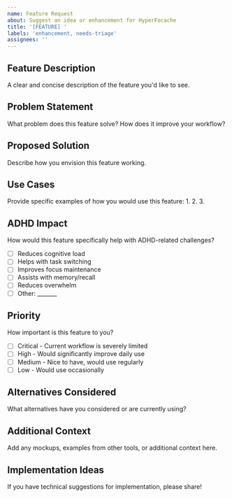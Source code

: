 ```yaml
---
name: Feature Request
about: Suggest an idea or enhancement for HyperFocache
title: '[FEATURE] '
labels: 'enhancement, needs-triage'
assignees: ''
---
```


## Feature Description
A clear and concise description of the feature you'd like to see.

## Problem Statement
What problem does this feature solve? How does it improve your workflow?

## Proposed Solution
Describe how you envision this feature working.

## Use Cases
Provide specific examples of how you would use this feature:
1. 
2. 
3. 

## ADHD Impact
How would this feature specifically help with ADHD-related challenges?
- [ ] Reduces cognitive load
- [ ] Helps with task switching
- [ ] Improves focus maintenance
- [ ] Assists with memory/recall
- [ ] Reduces overwhelm
- [ ] Other: _______

## Priority
How important is this feature to you?
- [ ] Critical - Current workflow is severely limited
- [ ] High - Would significantly improve daily use
- [ ] Medium - Nice to have, would use regularly
- [ ] Low - Would use occasionally

## Alternatives Considered
What alternatives have you considered or are currently using?

## Additional Context
Add any mockups, examples from other tools, or additional context here.

## Implementation Ideas
If you have technical suggestions for implementation, please share!